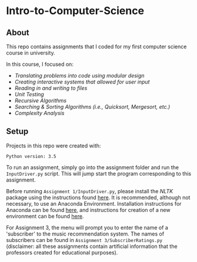 # Intro-to-Computer-Science

## About
This repo contains assignments that I coded for my first computer science course in university.

In this course, I focused on:
* *Translating problems into code using modular design*
* *Creating interactive systems that allowed for user input*
* *Reading in and writing to files*
* *Unit Testing*
* *Recursive Algorithms*
* *Searching & Sorting Algorithms (i.e., Quicksort, Mergesort, etc.)*
* *Complexity Analysis*

## Setup
Projects in this repo were created with:

    Python version: 3.5

To run an assignment, simply go into the assignment folder and run the `InputDriver.py` script. This will jump start the program corresponding to this assignment.

Before running `Assignment 1/InputDriver.py`, please install the *NLTK* package using the instructions found [here](https://www.nltk.org/install.html). It is recommended, although not necessary, to use an Anaconda Environment. Installation instructions for Anaconda can be found [here](https://docs.anaconda.com/anaconda/install/index.html), and instructions for creation of a new environment can be found [here](https://conda.io/projects/conda/en/latest/user-guide/tasks/manage-environments.html#creating-an-environment-with-commands).

For Assignment 3, the menu will prompt you to enter the name of a 'subscriber' to the music recommendation system. The names of subscribers can be found in `Assignment 3/SubscriberRatings.py` (disclaimer: all these assignments contain artificial information that the professors created for educational purposes).
